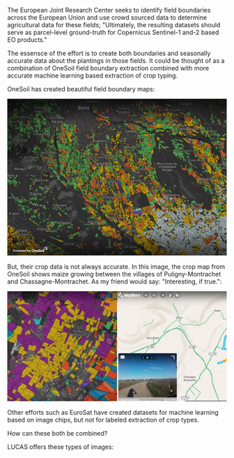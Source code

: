 The European Joint Research Center seeks to identify field boundaries across the European Union and use crowd sourced data to determine agricultural data for these fields; "Ultimately, the resulting datasets should serve as  parcel-level ground-truth for Copernicus Sentinel-1 and-2 based EO products."

The essensce of the effort is to create both boundaries and seasonally accurate data about the plantings in those fields. It could be thought of as a combination of OneSoil field boundary extraction combined with more accurate machine learning based extraction of crop typing.

OneSoil has created beautiful field boundary maps:

<img src=images/Biella_OneSoil.jpg>

But, their crop data is not always accurate. In this image, the crop map from OneSoil shows maize growing between the villages of Puligny-Montrachet and Chassagne-Montrachet. As my friend would say: "Interesting, if true.":

<center><img src=images/not_true.jpg></center>

Other efforts such as EuroSat have created datasets for machine learning based on image chips, but not for labeled extraction of crop types. 

How can these both be combined?

LUCAS offers these types of images:

